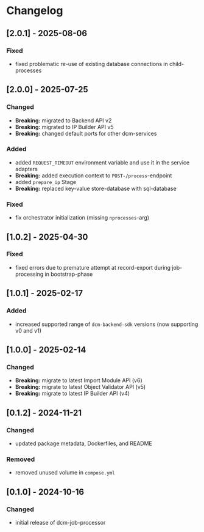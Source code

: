 # Changelog

## [2.0.1] - 2025-08-06

### Fixed

- fixed problematic re-use of existing database connections in child-processes

## [2.0.0] - 2025-07-25

### Changed

- **Breaking:** migrated to Backend API v2
- **Breaking:** migrated to IP Builder API v5
- **Breaking:** changed default ports for other dcm-services

### Added

- added `REQUEST_TIMEOUT` environment variable and use it in the service adapters
- **Breaking:** added execution context to `POST-/process`-endpoint
- added `prepare_ip` Stage
- **Breaking:** replaced key-value store-database with sql-database

### Fixed

- fix orchestrator initialization (missing `nprocesses`-arg)

## [1.0.2] - 2025-04-30

### Fixed

- fixed errors due to premature attempt at record-export during job-processing in bootstrap-phase

## [1.0.1] - 2025-02-17

### Added

- increased supported range of `dcm-backend-sdk` versions (now supporting v0 and v1)

## [1.0.0] - 2025-02-14

### Changed

- **Breaking:** migrate to latest Import Module API (v6)
- **Breaking:** migrate to latest Object Validator API (v5)
- **Breaking:** migrate to latest IP Builder API (v4)

## [0.1.2] - 2024-11-21

### Changed

- updated package metadata, Dockerfiles, and README

### Removed

- removed unused volume in `compose.yml`

## [0.1.0] - 2024-10-16

### Changed

- initial release of dcm-job-processor
